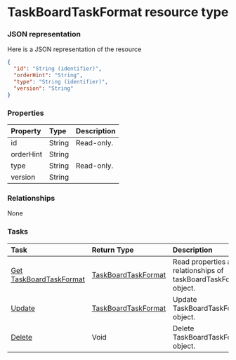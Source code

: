 # TaskBoardTaskFormat resource type



### JSON representation

Here is a JSON representation of the resource

<!-- {
  "blockType": "resource",
  "optionalProperties": [

  ],
  "@odata.type": "microsoft.graph.TaskBoardTaskFormat"
}-->

```json
{
  "id": "String (identifier)",
  "orderHint": "String",
  "type": "String (identifier)",
  "version": "String"
}

```
### Properties
| Property	   | Type	|Description|
|:---------------|:--------|:----------|
|id|String| Read-only.|
|orderHint|String||
|type|String| Read-only.|
|version|String||

### Relationships
None


### Tasks

| Task		   | Return Type	|Description|
|:---------------|:--------|:----------|
|[Get TaskBoardTaskFormat](../api/taskboardtaskformat_get.md) | [TaskBoardTaskFormat](taskboardtaskformat.md) |Read properties and relationships of taskBoardTaskFormat object.|
|[Update](../api/taskboardtaskformat_update.md) | [TaskBoardTaskFormat](taskboardtaskformat.md)	|Update TaskBoardTaskFormat object. |
|[Delete](../api/taskboardtaskformat_delete.md) | Void	|Delete TaskBoardTaskFormat object. |

<!-- uuid: 533647dd-8620-465e-802c-70497a98fd8f
2015-10-16 23:06:09 UTC -->
<!-- {
  "type": "#page.annotation",
  "description": "TaskBoardTaskFormat resource",
  "keywords": "",
  "section": "documentation",
  "tocPath": ""
}-->